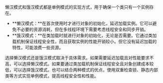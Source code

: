懒汉模式和饿汉模式都是单例模式的实现方式，用于确保一个类只有一个实例存在。

+ **懒汉模式：**在首次使用时才进行对象的初始化，延迟加载实例。它可以避免不必要的资源消耗，但在多线程环境下需要考虑线程安全和同步开销。
+ **饿汉模式：**在类加载时就进行对象的初始化，无论是否需要。它通过类加载机制保证线程安全性，而且获取实例的性能开销较小。但它没有延迟加载的特性，可能浪费一些资源。

选择懒汉模式还是饿汉模式取决于具体需求。如果需要延迟加载且对性能要求不高，可以选择懒汉模式。如果要通过类加载机制保证线程安全且对象创建成本较低，可以选择饿汉模式。也可以结合两种模式的优点，使用双重检查锁、静态内部类等方式实现单例模式，提高线程安全性和性能。

